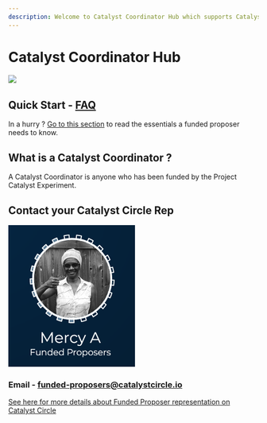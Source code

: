 ```yaml
---
description: Welcome to Catalyst Coordinator Hub which supports Catalyst Funded Proposers.
---
```


# Catalyst Coordinator Hub

![](.gitbook/assets/undraw\_community\_re\_cyrm.svg)

## Quick Start - [FAQ](https://catalyst-circle.gitbook.io/catalyst-coordinator/information/faq)

In a hurry ? [Go to this section](https://catalyst-circle.gitbook.io/catalyst-coordinator/information/faq) to read the essentials a funded proposer needs to know.

## What is a Catalyst Coordinator ?

A Catalyst Coordinator is anyone who has been funded by the Project Catalyst Experiment.

## Contact your Catalyst Circle Rep

![](.gitbook/assets/2022-02-26.png)

### Email - funded-proposers@catalystcircle.io

[See here for more details about Funded Proposer representation on Catalyst Circle](https://catalyst-circle.gitbook.io/catalyst-coordinator/circle-representation)

